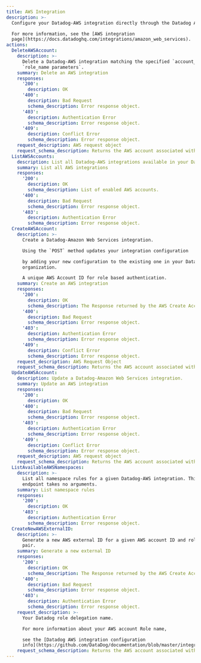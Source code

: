 ```yaml
---
title: AWS Integration
description: >-
  Configure your Datadog-AWS integration directly through the Datadog API.

  For more information, see the [AWS integration
  page](https://docs.datadoghq.com/integrations/amazon_web_services).
actions:
  DeleteAWSAccount:
    description: >-
      Delete a Datadog-AWS integration matching the specified `account_id` and
      `role_name parameters`.
    summary: Delete an AWS integration
    responses:
      '200':
        description: OK
      '400':
        description: Bad Request
        schema_description: Error response object.
      '403':
        description: Authentication Error
        schema_description: Error response object.
      '409':
        description: Conflict Error
        schema_description: Error response object.
    request_description: AWS request object
    request_schema_description: Returns the AWS account associated with this integration.
  ListAWSAccounts:
    description: List all Datadog-AWS integrations available in your Datadog organization.
    summary: List all AWS integrations
    responses:
      '200':
        description: OK
        schema_description: List of enabled AWS accounts.
      '400':
        description: Bad Request
        schema_description: Error response object.
      '403':
        description: Authentication Error
        schema_description: Error response object.
  CreateAWSAccount:
    description: >-
      Create a Datadog-Amazon Web Services integration.

      Using the `POST` method updates your integration configuration

      by adding your new configuration to the existing one in your Datadog
      organization.

      A unique AWS Account ID for role based authentication.
    summary: Create an AWS integration
    responses:
      '200':
        description: OK
        schema_description: The Response returned by the AWS Create Account call.
      '400':
        description: Bad Request
        schema_description: Error response object.
      '403':
        description: Authentication Error
        schema_description: Error response object.
      '409':
        description: Conflict Error
        schema_description: Error response object.
    request_description: AWS Request Object
    request_schema_description: Returns the AWS account associated with this integration.
  UpdateAWSAccount:
    description: Update a Datadog-Amazon Web Services integration.
    summary: Update an AWS integration
    responses:
      '200':
        description: OK
      '400':
        description: Bad Request
        schema_description: Error response object.
      '403':
        description: Authentication Error
        schema_description: Error response object.
      '409':
        description: Conflict Error
        schema_description: Error response object.
    request_description: AWS request object
    request_schema_description: Returns the AWS account associated with this integration.
  ListAvailableAWSNamespaces:
    description: >-
      List all namespace rules for a given Datadog-AWS integration. This
      endpoint takes no arguments.
    summary: List namespace rules
    responses:
      '200':
        description: OK
      '403':
        description: Authentication Error
        schema_description: Error response object.
  CreateNewAWSExternalID:
    description: >-
      Generate a new AWS external ID for a given AWS account ID and role name
      pair.
    summary: Generate a new external ID
    responses:
      '200':
        description: OK
        schema_description: The Response returned by the AWS Create Account call.
      '400':
        description: Bad Request
        schema_description: Error response object.
      '403':
        description: Authentication Error
        schema_description: Error response object.
    request_description: >-
      Your Datadog role delegation name.

      For more information about your AWS account Role name,

      see the [Datadog AWS integration configuration
      info](https://github.com/DataDog/documentation/blob/master/integrations/amazon_web_services/#installation).
    request_schema_description: Returns the AWS account associated with this integration.
---
```

